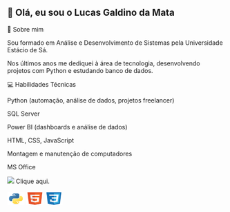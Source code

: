 ## 👋 Olá, eu sou o Lucas Galdino da Mata

🎯 Sobre mim

Sou formado em Análise e Desenvolvimento de Sistemas pela Universidade Estácio de Sá.

Nos últimos anos me dediquei à área de tecnologia, desenvolvendo projetos com Python e estudando banco de dados.

💻 Habilidades Técnicas

Python (automação, análise de dados, projetos freelancer)

SQL Server

Power BI (dashboards e análise de dados)

HTML, CSS, JavaScript

Montagem e manutenção de computadores

MS Office
<div>
<a href="https://www.linkedin.com/in/lucas-galdino-da-mata-6834621a4/" target="_blank"><img src="https://img.shields.io/badge/-LinkedIn-%230077B5?style=for-the-badge&logo=linkedin&logoColor=white" target="_blank"></a> Clique aqui.
   </div>

<div style="display: inline_block"><br>
  <img align="center" alt="Rafa-Python" height="30" width="40" src="https://raw.githubusercontent.com/devicons/devicon/master/icons/python/python-original.svg">
  <img align="center" alt="Rafa-HTML" height="30" width="40" src="https://raw.githubusercontent.com/devicons/devicon/master/icons/html5/html5-original.svg">
  <img align="center" alt="Rafa-CSS" height="30" width="40" src="https://raw.githubusercontent.com/devicons/devicon/master/icons/css3/css3-original.svg">
</div>

